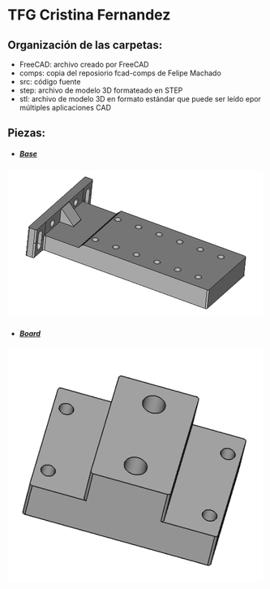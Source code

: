 # TFG Cristina Fernandez

## Organización de las carpetas:

- FreeCAD: archivo creado por FreeCAD
- comps: copia del reposiorio fcad-comps de Felipe Machado
- src: código fuente
- step: archivo de modelo 3D formateado en STEP
- stl: archivo de modelo 3D en formato estándar que puede ser leído epor múltiples aplicaciones CAD

## Piezas:

- ##### [Base](https://github.com/URJCMakerGroup/TFG---Cristina---Fernandez/blob/main/src/base_class.py)

![base_class](https://github.com/URJCMakerGroup/TFG---Cristina---Fernandez/blob/main/img/base_class.PNG)

- ##### [Board](https://github.com/URJCMakerGroup/TFG---Cristina---Fernandez/blob/main/src/board_class.py)

[](https://github.com/URJCMakerGroup/TFG---Cristina---Fernandez/blob/main/img/board_class.PNG)

![board_class](https://github.com/URJCMakerGroup/TFG---Cristina---Fernandez/blob/main/img/board_class.PNG)



